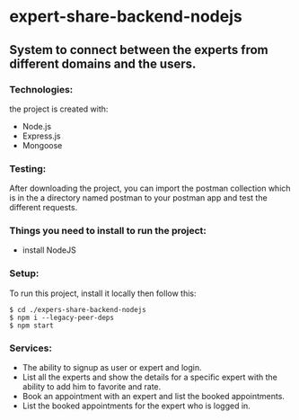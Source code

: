 # expert-share-backend-nodejs

## System to connect between the experts from different domains and the users.

### Technologies:
the project is created with: 
* Node.js
* Express.js
* Mongoose

### Testing: 
After downloading the project, you can import the postman collection which is in the a directory named postman to your postman app and test the different requests.

### Things you need to install to run the project:
* install NodeJS

### Setup:
To run this project, install it locally then follow this: 
~~~
$ cd ./expers-share-backend-nodejs
$ npm i --legacy-peer-deps
$ npm start
~~~

### Services:
* The ability to signup as user or expert and login.
* List all the experts and show the details for a specific expert with the ability to add him to favorite and rate.
* Book an appointment with an expert and list the booked appointments.
* List the booked appointments for the expert who is logged in.
